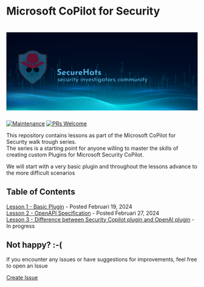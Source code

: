 # Microsoft CoPilot for Security

![logo](./images/sh-banner.png)
=========
[![Maintenance](https://img.shields.io/maintenance/yes/2024.svg?style=flat-square)]()
[![PRs Welcome](https://img.shields.io/badge/PRs-welcome-brightgreen.svg?style=flat-square)](http://makeapullrequest.com)</br>

This repository contains lessons as part of the Microsoft CoPilot for Security walk trough series.  
The series is a starting point for anyone willing to master the skills of creating custom Plugins for Microsoft Security CoPilot.  

We will start with a very basic plugin and throughout the lessons advance to the more difficult scenarios

## Table of Contents

[Lesson 1 - Basic Plugin](https://github.com/SecureHats/security-copilot/blob/main/Lesson%201/README.md) - Posted Februari 19, 2024  
[Lesson 2 - OpenAPI Specification](https://github.com/SecureHats/security-copilot/blob/main/Lesson%202/README.md) - Posted Februari 27, 2024  
[Lesson 3 - Difference between Security Copilot plugin and OpenAI plugin](https://github.com/SecureHats/security-copilot/blob/main/Lesson%203/README.md) - In progress  

## Not happy? :-(

If you encounter any issues or have suggestions for improvements, feel free to open an Issue

[Create Issue](../../issues/new/choose)

<!-- This SecureHats repository is used to organize project information and artifacts. 

> Note field

- [ ] unchecked
- [x] checked

```Pwsh
Code example
```

## Heading 2

### Heading 3

#### Heading 4

_italic_

**bold**

inline `code-example`

 -->
